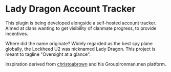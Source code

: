 # Lady Dragon Account Tracker
This plugin is being developed alongside a self-hosted account tracker.
Aimed at clans wanting to get visibility of clanmate progress, to provide incentives.

Where did the name originate?
Widely regarded as the best spy plane globally, the Lockheed U2 was nicknamed Lady Dragon. 
This project is meant to tagline "Oversight at a glance". 

Inspiration derived from [christoabrown](https://github.com/christoabrown) and his GroupIronman.men platform. 

